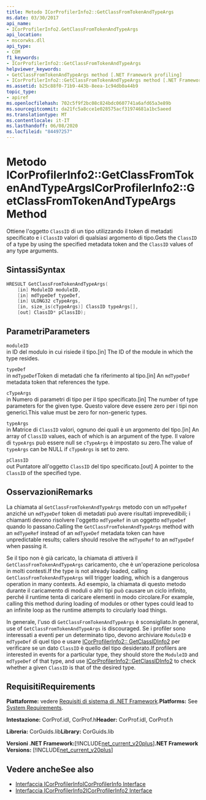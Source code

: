 ```yaml
---
title: Metodo ICorProfilerInfo2::GetClassFromTokenAndTypeArgs
ms.date: 03/30/2017
api_name:
- ICorProfilerInfo2.GetClassFromTokenAndTypeArgs
api_location:
- mscorwks.dll
api_type:
- COM
f1_keywords:
- ICorProfilerInfo2::GetClassFromTokenAndTypeArgs
helpviewer_keywords:
- GetClassFromTokenAndTypeArgs method [.NET Framework profiling]
- ICorProfilerInfo2::GetClassFromTokenAndTypeArgs method [.NET Framework profiling]
ms.assetid: b25c88f0-71b9-443b-8eea-1c94db0a44b9
topic_type:
- apiref
ms.openlocfilehash: 702c5f9f2bc08c824bdc0607741a6afd65a3e89b
ms.sourcegitcommit: da21fc5a8cce1e028575acf31974681a1bc5aeed
ms.translationtype: MT
ms.contentlocale: it-IT
ms.lasthandoff: 06/08/2020
ms.locfileid: "84497257"
---
```

# <a name="icorprofilerinfo2getclassfromtokenandtypeargs-method"></a><span data-ttu-id="b6c77-102">Metodo ICorProfilerInfo2::GetClassFromTokenAndTypeArgs</span><span class="sxs-lookup"><span data-stu-id="b6c77-102">ICorProfilerInfo2::GetClassFromTokenAndTypeArgs Method</span></span>
<span data-ttu-id="b6c77-103">Ottiene l'oggetto `ClassID` di un tipo utilizzando il token di metadati specificato e i `ClassID` valori di qualsiasi argomento di tipo.</span><span class="sxs-lookup"><span data-stu-id="b6c77-103">Gets the `ClassID` of a type by using the specified metadata token and the `ClassID` values of any type arguments.</span></span>  
  
## <a name="syntax"></a><span data-ttu-id="b6c77-104">Sintassi</span><span class="sxs-lookup"><span data-stu-id="b6c77-104">Syntax</span></span>  
  
```cpp  
HRESULT GetClassFromTokenAndTypeArgs(  
    [in] ModuleID moduleID,  
    [in] mdTypeDef typeDef,  
    [in] ULONG32 cTypeArgs,  
    [in, size_is(cTypeArgs)] ClassID typeArgs[],  
    [out] ClassID* pClassID);  
```  
  
## <a name="parameters"></a><span data-ttu-id="b6c77-105">Parametri</span><span class="sxs-lookup"><span data-stu-id="b6c77-105">Parameters</span></span>  
 `moduleID`  
 <span data-ttu-id="b6c77-106">in ID del modulo in cui risiede il tipo.</span><span class="sxs-lookup"><span data-stu-id="b6c77-106">[in] The ID of the module in which the type resides.</span></span>  
  
 `typeDef`  
 <span data-ttu-id="b6c77-107">in `mdTypeDef`Token di metadati che fa riferimento al tipo.</span><span class="sxs-lookup"><span data-stu-id="b6c77-107">[in] An `mdTypeDef` metadata token that references the type.</span></span>  
  
 `cTypeArgs`  
 <span data-ttu-id="b6c77-108">in Numero di parametri di tipo per il tipo specificato.</span><span class="sxs-lookup"><span data-stu-id="b6c77-108">[in] The number of type parameters for the given type.</span></span> <span data-ttu-id="b6c77-109">Questo valore deve essere zero per i tipi non generici.</span><span class="sxs-lookup"><span data-stu-id="b6c77-109">This value must be zero for non-generic types.</span></span>  
  
 `typeArgs`  
 <span data-ttu-id="b6c77-110">in Matrice di `ClassID` valori, ognuno dei quali è un argomento del tipo.</span><span class="sxs-lookup"><span data-stu-id="b6c77-110">[in] An array of `ClassID` values, each of which is an argument of the type.</span></span> <span data-ttu-id="b6c77-111">Il valore di `typeArgs` può essere null se `cTypeArgs` è impostato su zero.</span><span class="sxs-lookup"><span data-stu-id="b6c77-111">The value of `typeArgs` can be NULL if `cTypeArgs` is set to zero.</span></span>  
  
 `pClassID`  
 <span data-ttu-id="b6c77-112">out Puntatore all'oggetto `ClassID` del tipo specificato.</span><span class="sxs-lookup"><span data-stu-id="b6c77-112">[out] A pointer to the `ClassID` of the specified type.</span></span>  
  
## <a name="remarks"></a><span data-ttu-id="b6c77-113">Osservazioni</span><span class="sxs-lookup"><span data-stu-id="b6c77-113">Remarks</span></span>  
 <span data-ttu-id="b6c77-114">La chiamata al `GetClassFromTokenAndTypeArgs` metodo con un `mdTypeRef` anziché un `mdTypeDef` token di metadati può avere risultati imprevedibili; i chiamanti devono risolvere l'oggetto `mdTypeRef` in un oggetto `mdTypeDef` quando lo passano.</span><span class="sxs-lookup"><span data-stu-id="b6c77-114">Calling the `GetClassFromTokenAndTypeArgs` method with an `mdTypeRef` instead of an `mdTypeDef` metadata token can have unpredictable results; callers should resolve the `mdTypeRef` to an `mdTypeDef` when passing it.</span></span>  
  
 <span data-ttu-id="b6c77-115">Se il tipo non è già caricato, la chiamata di attiverà il `GetClassFromTokenAndTypeArgs` caricamento, che è un'operazione pericolosa in molti contesti.</span><span class="sxs-lookup"><span data-stu-id="b6c77-115">If the type is not already loaded, calling `GetClassFromTokenAndTypeArgs` will trigger loading, which is a dangerous operation in many contexts.</span></span> <span data-ttu-id="b6c77-116">Ad esempio, la chiamata di questo metodo durante il caricamento di moduli o altri tipi può causare un ciclo infinito, perché il runtime tenta di caricare elementi in modo circolare.</span><span class="sxs-lookup"><span data-stu-id="b6c77-116">For example, calling this method during loading of modules or other types could lead to an infinite loop as the runtime attempts to circularly load things.</span></span>  
  
 <span data-ttu-id="b6c77-117">In generale, l'uso di `GetClassFromTokenAndTypeArgs` è sconsigliato.</span><span class="sxs-lookup"><span data-stu-id="b6c77-117">In general, use of `GetClassFromTokenAndTypeArgs` is discouraged.</span></span> <span data-ttu-id="b6c77-118">Se i profiler sono interessati a eventi per un determinato tipo, devono archiviare `ModuleID` e `mdTypeDef` di quel tipo e usare [ICorProfilerInfo2:: GetClassIDInfo2](icorprofilerinfo2-getclassidinfo2-method.md) per verificare se un dato `ClassID` è quello del tipo desiderato.</span><span class="sxs-lookup"><span data-stu-id="b6c77-118">If profilers are interested in events for a particular type, they should store the `ModuleID` and `mdTypeDef` of that type, and use [ICorProfilerInfo2::GetClassIDInfo2](icorprofilerinfo2-getclassidinfo2-method.md) to check whether a given `ClassID` is that of the desired type.</span></span>  
  
## <a name="requirements"></a><span data-ttu-id="b6c77-119">Requisiti</span><span class="sxs-lookup"><span data-stu-id="b6c77-119">Requirements</span></span>  
 <span data-ttu-id="b6c77-120">**Piattaforme:** vedere [Requisiti di sistema di .NET Framework](../../get-started/system-requirements.md).</span><span class="sxs-lookup"><span data-stu-id="b6c77-120">**Platforms:** See [System Requirements](../../get-started/system-requirements.md).</span></span>  
  
 <span data-ttu-id="b6c77-121">**Intestazione:** CorProf.idl, CorProf.h</span><span class="sxs-lookup"><span data-stu-id="b6c77-121">**Header:** CorProf.idl, CorProf.h</span></span>  
  
 <span data-ttu-id="b6c77-122">**Libreria:** CorGuids.lib</span><span class="sxs-lookup"><span data-stu-id="b6c77-122">**Library:** CorGuids.lib</span></span>  
  
 <span data-ttu-id="b6c77-123">**Versioni .NET Framework:**[!INCLUDE[net_current_v20plus](../../../../includes/net-current-v20plus-md.md)]</span><span class="sxs-lookup"><span data-stu-id="b6c77-123">**.NET Framework Versions:** [!INCLUDE[net_current_v20plus](../../../../includes/net-current-v20plus-md.md)]</span></span>  
  
## <a name="see-also"></a><span data-ttu-id="b6c77-124">Vedere anche</span><span class="sxs-lookup"><span data-stu-id="b6c77-124">See also</span></span>

- [<span data-ttu-id="b6c77-125">Interfaccia ICorProfilerInfo</span><span class="sxs-lookup"><span data-stu-id="b6c77-125">ICorProfilerInfo Interface</span></span>](icorprofilerinfo-interface.md)
- [<span data-ttu-id="b6c77-126">Interfaccia ICorProfilerInfo2</span><span class="sxs-lookup"><span data-stu-id="b6c77-126">ICorProfilerInfo2 Interface</span></span>](icorprofilerinfo2-interface.md)

